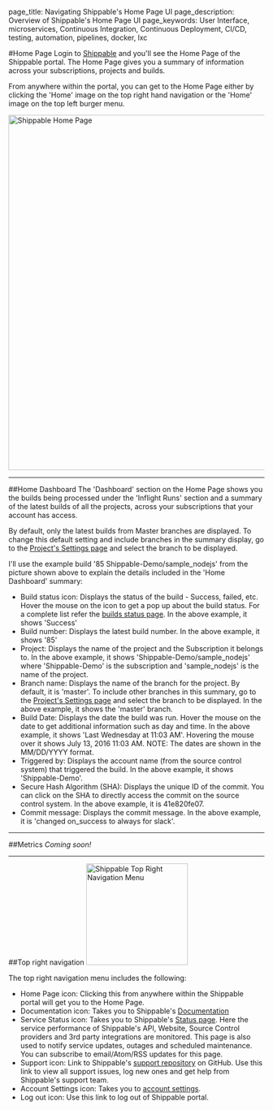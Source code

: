 page_title: Navigating Shippable's Home Page UI
page_description: Overview of Shippable's Home Page UI
page_keywords: User Interface, microservices, Continuous Integration, Continuous Deployment, CI/CD, testing, automation, pipelines, docker, lxc


#Home Page
Login to [Shippable](http://www.shippable.com) and you'll see the Home Page of
the Shippable portal. The Home Page gives you a summary of information across your
subscriptions, projects and builds.

From anywhere within the portal, you can get to the Home Page either by clicking
the 'Home' image on the top right hand navigation or the 'Home' image on the top
left burger menu.

<img src="../images/home.png" alt="Shippable Home Page" style="width:700px;"/>

---

##Home Dashboard
The 'Dashboard' section on the Home Page shows you the builds being processed
under the 'Inflight Runs' section and a summary of the latest builds of all the
projects, across your subscriptions that your account has access.

By default, only the latest builds from Master branches are displayed. To change
this default setting and include branches in the summary display, go to the
[Project's Settings page](projects/settings/#dashboard-settings) and select the
branch to be displayed.

I'll use the example build '85 Shippable-Demo/sample_nodejs' from the picture
shown above to explain the details included in the 'Home Dashboard' summary:

- Build status icon: Displays the status of the build - Success, failed, etc.
Hover the mouse on the icon to get a pop up about the build status. For a complete
list refer the [builds status page](builds/overview/#build-status). In the above
example, it shows 'Success'
- Build number: Displays the latest build number. In the above example, it shows '85'
- Project: Displays the name of the project and the Subscription it belongs to.
In the above example, it shows 'Shippable-Demo/sample_nodejs' where 'Shippable-Demo'
is the subscription and 'sample_nodejs' is the name of the project.
- Branch name: Displays the name of the branch for the project. By default, it
is 'master'. To include other branches in this summary, go to the
[Project's Settings page](projects/settings/#dashboard-settings) and select the
branch to be displayed. In the above example, it shows the 'master' branch.
- Build Date: Displays the date the build was run. Hover the mouse on the date to
get additional information such as day and time. In the above example, it shows
'Last Wednesday at 11:03 AM'. Hovering the mouse over it shows July 13, 2016 11:03 AM.
NOTE: The dates are shown in the MM/DD/YYYY format.
- Triggered by: Displays the account name (from the source control system) that
triggered the build. In the above example, it shows 'Shippable-Demo'.
- Secure Hash Algorithm (SHA): Displays the unique ID of the commit. You can click
on the SHA to directly access the commit on the source control system. In the
above example, it is 41e820fe07.
- Commit message: Displays the commit message. In the above example, it is
'changed on_success to always for slack'.

---

##Metrics
*Coming soon!*

---
##Top right navigation
<img src="../images/homeRightMenu.png" alt="Shippable Top Right Navigation Menu" style="width:200px;"/>

The top right navigation menu includes the following:

- Home Page icon: Clicking this from anywhere within the Shippable portal will
get you to the Home Page.
- Documentation icon: Takes you to Shippable's [Documentation](http://docs.shippable.com)
- Service Status icon: Takes you to Shippable's [Status page](http://status.shippable.com/).
Here the service performance of Shippable's API, Website, Source Control providers
and 3rd party integrations are monitored. This page is also used to notify service
updates, outages and scheduled maintenance. You can subscribe to email/Atom/RSS
updates for this page.
- Support icon: Link to Shippable's [support repository](https://github.com/Shippable/support/issues)
on GitHub. Use this link to view all support issues, log new ones and get help
from Shippable's support team.
- Account Settings icon: Takes you to [account settings](/NavigatingUI/accountSettings/accounts/).
- Log out icon: Use this link to log out of Shippable portal.
